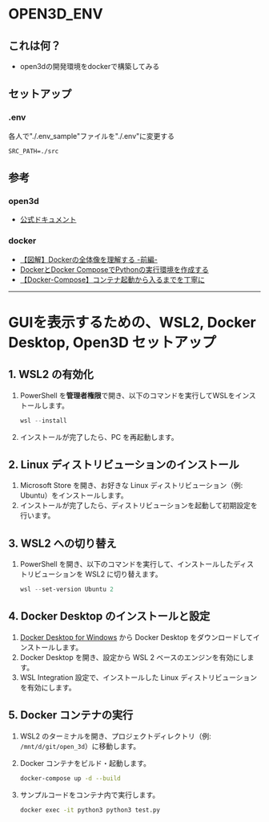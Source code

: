 # OPEN3D_ENV

## これは何？
- open3dの開発環境をdockerで構築してみる

## セットアップ

### .env
各人で"./.env_sample"ファイルを"./.env"に変更する
```.env
SRC_PATH=./src
```

## 参考

### open3d
- [公式ドキュメント](http://www.open3d.org/docs/release/index.html)

### docker
- [【図解】Dockerの全体像を理解する -前編-](https://qiita.com/etaroid/items/b1024c7d200a75b992fc)
- [DockerとDocker ComposeでPythonの実行環境を作成する](https://zuma-lab.com/posts/docker-python-settings)
- [【Docker-Compose】コンテナ起動から入るまでを丁寧に](https://qiita.com/tsuboyataiki/items/90dbe94553d3dea39b19)


---

# GUIを表示するための、WSL2, Docker Desktop, Open3D セットアップ

## 1. WSL2 の有効化

1. PowerShell を**管理者権限**で開き、以下のコマンドを実行してWSLをインストールします。
    ```powershell
    wsl --install
    ```

2. インストールが完了したら、PC を再起動します。

## 2. Linux ディストリビューションのインストール

1. Microsoft Store を開き、お好きな Linux ディストリビューション（例: Ubuntu）をインストールします。
2. インストールが完了したら、ディストリビューションを起動して初期設定を行います。

## 3. WSL2 への切り替え

1. PowerShell を開き、以下のコマンドを実行して、インストールしたディストリビューションを WSL2 に切り替えます。
    ```powershell
    wsl --set-version Ubuntu 2
    ```

## 4. Docker Desktop のインストールと設定

1. [Docker Desktop for Windows](https://www.docker.com/products/docker-desktop) から Docker Desktop をダウンロードしてインストールします。
2. Docker Desktop を開き、設定から WSL 2 ベースのエンジンを有効にします。
3. WSL Integration 設定で、インストールした Linux ディストリビューションを有効にします。

## 5. Docker コンテナの実行

1. WSL2 のターミナルを開き、プロジェクトディレクトリ（例: `/mnt/d/git/open_3d`）に移動します。

2. Docker コンテナをビルド・起動します。
    ```bash
    docker-compose up -d --build
    ```

3. サンプルコードをコンテナ内で実行します。
    ```bash
    docker exec -it python3 python3 test.py
    ```

